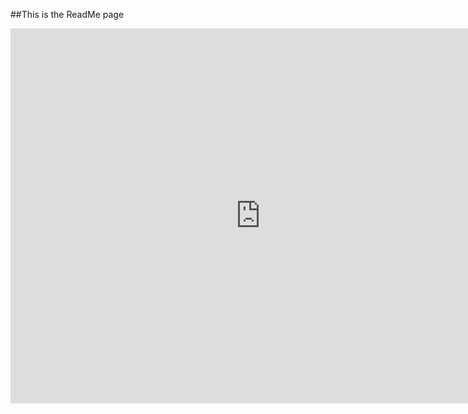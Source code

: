 ##This is the ReadMe page
<iframe src="https://calendar.google.com/calendar/embed?src=remichoq%40gmail.com&ctz=America/Toronto" style="border: 0" width="800" height="600" frameborder="0" scrolling="no"></iframe>


